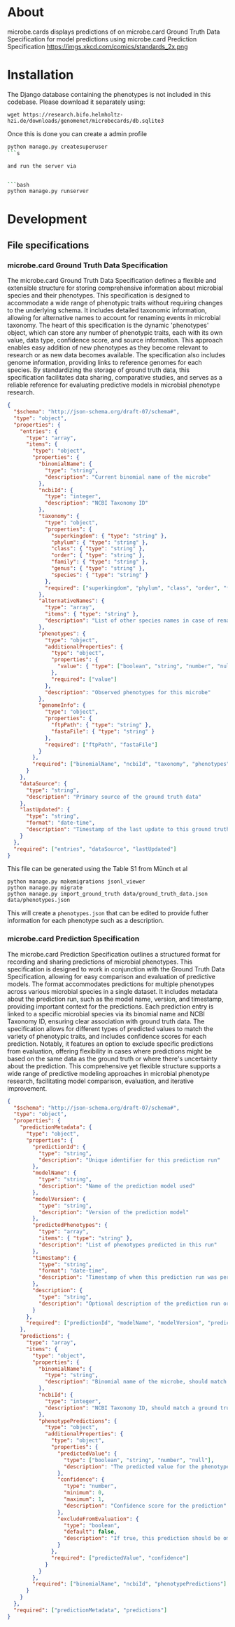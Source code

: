 # About

microbe.cards displays predictions of on microbe.card Ground Truth Data Specification for model predictions using microbe.card Prediction Specification https://imgs.xkcd.com/comics/standards_2x.png

# Installation

The Django database containing the phenotypes is not included in this codebase. Please download it separately using:

`wget https://research.bifo.helmholtz-hzi.de/downloads/genomenet/microbecards/db.sqlite3`

Once this is done you can create a admin profile

```bash
python manage.py createsuperuser
```s

and run the server via 


```bash
python manage.py runserver
```


# Development

## File specifications

### microbe.card Ground Truth Data Specification

The microbe.card Ground Truth Data Specification defines a flexible and extensible structure for storing comprehensive information about microbial species and their phenotypes. This specification is designed to accommodate a wide range of phenotypic traits without requiring changes to the underlying schema. It includes detailed taxonomic information, allowing for alternative names to account for renaming events in microbial taxonomy. The heart of this specification is the dynamic 'phenotypes' object, which can store any number of phenotypic traits, each with its own value, data type, confidence score, and source information. This approach enables easy addition of new phenotypes as they become relevant to research or as new data becomes available. The specification also includes genome information, providing links to reference genomes for each species. By standardizing the storage of ground truth data, this specification facilitates data sharing, comparative studies, and serves as a reliable reference for evaluating predictive models in microbial phenotype research.

```json
{
  "$schema": "http://json-schema.org/draft-07/schema#",
  "type": "object",
  "properties": {
    "entries": {
      "type": "array",
      "items": {
        "type": "object",
        "properties": {
          "binomialName": {
            "type": "string",
            "description": "Current binomial name of the microbe"
          },
          "ncbiId": {
            "type": "integer",
            "description": "NCBI Taxonomy ID"
          },
          "taxonomy": {
            "type": "object",
            "properties": {
              "superkingdom": { "type": "string" },
              "phylum": { "type": "string" },
              "class": { "type": "string" },
              "order": { "type": "string" },
              "family": { "type": "string" },
              "genus": { "type": "string" },
              "species": { "type": "string" }
            },
            "required": ["superkingdom", "phylum", "class", "order", "family", "genus", "species"]
          },
          "alternativeNames": {
            "type": "array",
            "items": { "type": "string" },
            "description": "List of other species names in case of renaming events"
          },
          "phenotypes": {
            "type": "object",
            "additionalProperties": {
              "type": "object",
              "properties": {
                "value": { "type": ["boolean", "string", "number", "null"] }
              },
              "required": ["value"]
            },
            "description": "Observed phenotypes for this microbe"
          },
          "genomeInfo": {
            "type": "object",
            "properties": {
              "ftpPath": { "type": "string" },
              "fastaFile": { "type": "string" }
            },
            "required": ["ftpPath", "fastaFile"]
          }
        },
        "required": ["binomialName", "ncbiId", "taxonomy", "phenotypes", "genomeInfo"]
      }
    },
    "dataSource": {
      "type": "string",
      "description": "Primary source of the ground truth data"
    },
    "lastUpdated": {
      "type": "string",
      "format": "date-time",
      "description": "Timestamp of the last update to this ground truth data"
    }
  },
  "required": ["entries", "dataSource", "lastUpdated"]
}
```

This file can be generated using the Table S1 from Münch et al

```
python manage.py makemigrations jsonl_viewer
python manage.py migrate
python manage.py import_ground_truth data/ground_truth_data.json data/phenotypes.json
```

This will create a `phenotypes.json` that can be edited to provide futher information for each phenotype such as a description. 

### microbe.card Prediction Specification

The microbe.card Prediction Specification outlines a structured format for recording and sharing predictions of microbial phenotypes. This specification is designed to work in conjunction with the Ground Truth Data Specification, allowing for easy comparison and evaluation of predictive models. The format accommodates predictions for multiple phenotypes across various microbial species in a single dataset. It includes metadata about the prediction run, such as the model name, version, and timestamp, providing important context for the predictions. Each prediction entry is linked to a specific microbial species via its binomial name and NCBI Taxonomy ID, ensuring clear association with ground truth data. The specification allows for different types of predicted values to match the variety of phenotypic traits, and includes confidence scores for each prediction. Notably, it features an option to exclude specific predictions from evaluation, offering flexibility in cases where predictions might be based on the same data as the ground truth or where there's uncertainty about the prediction. This comprehensive yet flexible structure supports a wide range of predictive modeling approaches in microbial phenotype research, facilitating model comparison, evaluation, and iterative improvement.

```json
{
  "$schema": "http://json-schema.org/draft-07/schema#",
  "type": "object",
  "properties": {
    "predictionMetadata": {
      "type": "object",
      "properties": {
        "predictionId": {
          "type": "string",
          "description": "Unique identifier for this prediction run"
        },
        "modelName": {
          "type": "string",
          "description": "Name of the prediction model used"
        },
        "modelVersion": {
          "type": "string",
          "description": "Version of the prediction model"
        },
        "predictedPhenotypes": {
          "type": "array",
          "items": { "type": "string" },
          "description": "List of phenotypes predicted in this run"
        },
        "timestamp": {
          "type": "string",
          "format": "date-time",
          "description": "Timestamp of when this prediction run was performed"
        },
        "description": {
          "type": "string",
          "description": "Optional description of the prediction run or model"
        }
      },
      "required": ["predictionId", "modelName", "modelVersion", "predictedPhenotypes", "timestamp"]
    },
    "predictions": {
      "type": "array",
      "items": {
        "type": "object",
        "properties": {
          "binomialName": {
            "type": "string",
            "description": "Binomial name of the microbe, should match a ground truth entry"
          },
          "ncbiId": {
            "type": "integer",
            "description": "NCBI Taxonomy ID, should match a ground truth entry"
          },
          "phenotypePredictions": {
            "type": "object",
            "additionalProperties": {
              "type": "object",
              "properties": {
                "predictedValue": { 
                  "type": ["boolean", "string", "number", "null"],
                  "description": "The predicted value for the phenotype"
                },
                "confidence": { 
                  "type": "number", 
                  "minimum": 0, 
                  "maximum": 1,
                  "description": "Confidence score for the prediction"
                },
                "excludeFromEvaluation": {
                  "type": "boolean",
                  "default": false,
                  "description": "If true, this prediction should be omitted from evaluation"
                }
              },
              "required": ["predictedValue", "confidence"]
            }
          }
        },
        "required": ["binomialName", "ncbiId", "phenotypePredictions"]
      }
    }
  },
  "required": ["predictionMetadata", "predictions"]
}
```